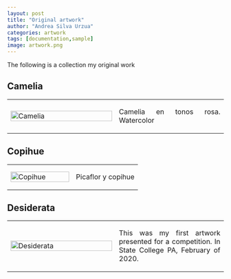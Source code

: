 ```yaml
---
layout: post
title: "Original artwork"
author: "Andrea Silva Urzua"
categories: artwork
tags: [documentation,sample]
image: artwork.png
---
```


The following is a collection my original work

## Camelia
<table border="0" style="width:100%">
<tr>
    <td style="width:50%">
        <img border="0" alt="Camelia" src="https://andreasilvau.github.io/assets/img/camelia.jpg" style="width:100%">
    </td>
    <td style="width:50%">
        <p align="justify">
Camelia en tonos rosa. Watercolor
        </p>
    </td>
</tr>
</table>

## Copihue
<table border="0" style="width:100%">
<tr>
    <td style="width:50%">
        <img border="0" alt="Copihue" src="https://andreasilvau.github.io/assets/img/copihue.jpg" style="width:100%">
    </td>
    <td style="width:50%">
        <p align="justify">
Picaflor y copihue
        </p>
    </td>
</tr>
</table>

## Desiderata
<table border="0" style="width:100%">
<tr>
    <td style="width:50%">
        <img border="0" alt="Desiderata" src="https://andreasilvau.github.io/assets/img/desiderata.png" style="width:100%">
    </td>
    <td style="width:50%">
        <p align="justify">
This was my first artwork presented for a competition. In State College PA, February of 2020.
        </p>
    </td>
</tr>
</table>
